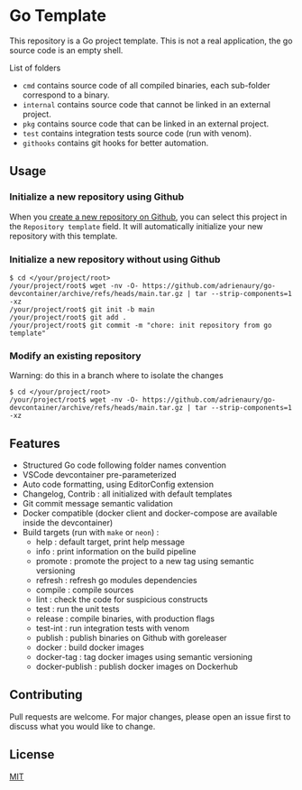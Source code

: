 # Go Template

This repository is a Go project template. This is not a real application, the go source code is an empty shell.

List of folders

- `cmd` contains source code of all compiled binaries, each sub-folder correspond to a binary.
- `internal` contains source code that cannot be linked in an external project.
- `pkg` contains source code that can be linked in an external project.
- `test` contains integration tests source code (run with venom).
- `githooks` contains git hooks for better automation.

## Usage

### Initialize a new repository using Github

When you [create a new repository on Github](https://github.com/new), you can select this project in the `Repository template` field. It will automatically initialize your new repository with this template.

### Initialize a new repository without using Github

```console
$ cd </your/project/root>
/your/project/root$ wget -nv -O- https://github.com/adrienaury/go-devcontainer/archive/refs/heads/main.tar.gz | tar --strip-components=1 -xz
/your/project/root$ git init -b main
/your/project/root$ git add .
/your/project/root$ git commit -m "chore: init repository from go template"
```

### Modify an existing repository

Warning: do this in a branch where to isolate the changes

```console
$ cd </your/project/root>
/your/project/root$ wget -nv -O- https://github.com/adrienaury/go-devcontainer/archive/refs/heads/main.tar.gz | tar --strip-components=1 -xz
```

## Features

- Structured Go code following folder names convention
- VSCode devcontainer pre-parameterized
- Auto code formatting, using EditorConfig extension
- Changelog, Contrib : all initialized with default templates
- Git commit message semantic validation
- Docker compatible (docker client and docker-compose are available inside the devcontainer)
- Build targets (run with `make` or `neon`) :
  - help : default target, print help message
  - info : print information on the build pipeline
  - promote : promote the project to a new tag using semantic versioning
  - refresh : refresh go modules dependencies
  - compile : compile sources
  - lint : check the code for suspicious constructs
  - test : run the unit tests
  - release : compile binaries, with production flags
  - test-int : run integration tests with venom
  - publish : publish binaries on Github with goreleaser
  - docker : build docker images
  - docker-tag : tag docker images using semantic versioning
  - docker-publish : publish docker images on Dockerhub

## Contributing

Pull requests are welcome. For major changes, please open an issue first to discuss what you would like to change.

## License

[MIT](https://choosealicense.com/licenses/mit/)
